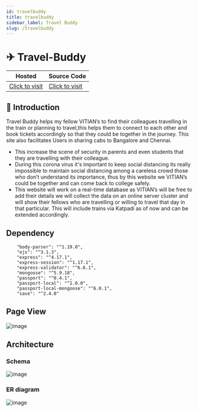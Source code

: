 ```yaml
---
id: travelbuddy
title: travelbuddy
sidebar_label: Travel Buddy
slug: /travelbuddy
---
```


# ✈ Travel-Buddy

| Hosted | Source Code |
| ------ | ----------- |
| [Click to visit](https://travelbuddyvit.herokuapp.com/) | [Click to visit](https://github.com/kdsinghcoder/Travel-Buddy/) |

## 👋 Introduction

Travel Buddy helps my fellow VITIAN’s to find their colleagues travelling in the train or planning to travel,this helps them to connect to each other and book tickets accordingly so that they could be together in the journey. This site also facilitates Users in sharing cabs to Bangalore and Chennai.

- This increase the scene of security in parents and even students that they are travelling with their colleague.
- During this corona virus it's important to keep social distancing its really impossible to maintain social distancing among a careless crowd those who don’t understand its         importance, thus by this website we VITIAN’s could be together and can come back to college safely.
- This website will work on a real-time database as VITIAN’s will be free to add their details we will collect the data on an online server cluster and will show their fellows who   are travelling or willing to travel that day in that particular. This will include trains via Katpadi as of now and can be extended accordingly.

## Dependency
```
    "body-parser": "^1.19.0",
    "ejs": "^3.1.3",
    "express": "^4.17.1",
    "express-session": "^1.17.1",
    "express-validator": "^6.6.1",
    "mongoose": "^5.9.18",
    "passport": "^0.4.1",
    "passport-local": "^1.0.0",
    "passport-local-mongoose": "^6.0.1",
    "save": "^2.4.0"
```

## Page View
![image](https://user-images.githubusercontent.com/50829119/124011961-35a72880-d9fe-11eb-9035-7866148a7bb8.png)

## Architecture

### Schema 
![image](https://user-images.githubusercontent.com/50829119/123991893-bc510b00-d9e8-11eb-9759-25476df7c764.png)

### ER diagram
![image](https://user-images.githubusercontent.com/50829119/123992174-00441000-d9e9-11eb-9ccb-880506cc57c3.png)